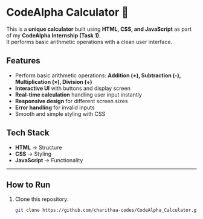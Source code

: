# CodeAlpha Calculator 🔢

This is a **unique calculator** built using **HTML, CSS, and JavaScript** as part of my **CodeAlpha Internship (Task 1)**.  
It performs basic arithmetic operations with a clean user interface.


## Features
- Perform basic arithmetic operations: **Addition (+), Subtraction (-), Multiplication (×), Division (÷)**
- **Interactive UI** with buttons and display screen
- **Real-time calculation** handling user input instantly
- **Responsive design** for different screen sizes
- **Error handling** for invalid inputs
- Smooth and simple styling with CSS

## Tech Stack
- **HTML** → Structure
- **CSS** → Styling
- **JavaScript** → Functionality

---

##  How to Run
1. Clone this repository:
   ```bash
   git clone https://github.com/charithaa-codes/CodeAlpha_Calculator.git
